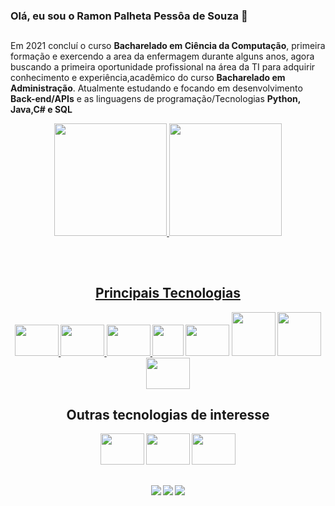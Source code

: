 ### Olá, eu sou o Ramon Palheta Pessôa de Souza 👋
##



<p>Em 2021 concluí o curso <strong>Bacharelado em Ciência da Computação</strong>, primeira formação e exercendo a area da enfermagem durante alguns anos, agora buscando a primeira oportunidade profissional na área da TI para adquirir conhecimento e experiência,acadêmico do curso <strong>Bacharelado em Administração</strong>.
 Atualmente estudando e focando em desenvolvimento <strong>Back-end/APIs</strong>   e as linguagens de programação/Tecnologias <strong>Python, Java,C# e SQL<strong></p>
 




<div align="center">
 
  <a href="https://github.com/RamonPPessoa">
   
  <img height="180em" src="https://github-readme-stats.vercel.app/api?username=RamonPPessoa&show_icons=true&theme=dark&include_all_commits=true&count_private=true"/>
  <img height="180em" src="https://github-readme-stats.vercel.app/api/top-langs/?username=RamonPPessoa&layout=compact&langs_count=7&theme=dark"/>

  
   

    
 

  ##
 
   <div style="display-flex"><br>
    <h2>Principais Tecnologias</h2>
    <img height ="50" width="70"  src="https://cdn.jsdelivr.net/gh/devicons/devicon/icons/python/python-original-wordmark.svg" />

    
  <img height ="50" width="70" src = "https://cdn.jsdelivr.net/gh/devicons/devicon/icons/csharp/csharp-original.svg" />
 
<img height ="50" width="70" src = https://user-images.githubusercontent.com/33637915/147134570-12b4e3e2-058d-4f54-a57b-46123aea5b76.png />
       <a href="https://"><img height ="50" width="50" src="https://camo.githubusercontent.com/27d9f7dc1dd86367aca1ea96420a6208c79469054a03a44687f727b9945d2c97/68747470733a2f2f696d672e736869656c64732e696f2f62616467652f2d536372756d2d3035313232413f7374796c653d666c6174266c6f676f3d736372756d" data-canonical-src="https://img.shields.io/badge/-Scrum-05122A?style=flat&amp;logo=scrum" style="max-width: 100%;"></a>
    <img height ="50" width="70" src="https://cdn.jsdelivr.net/gh/devicons/devicon/icons/mysql/mysql-original-wordmark.svg" />
   <img height ="70" width="70" src="https://cdn.jsdelivr.net/gh/devicons/devicon/icons/postgresql/postgresql-original-wordmark.svg" />
     <img  height ="70" width="70" src="https://cdn.jsdelivr.net/gh/devicons/devicon/icons/java/java-original-wordmark.svg" />
     <img height ="50" width="70" src="https://cdn.jsdelivr.net/gh/devicons/devicon/icons/microsoftsqlserver/microsoftsqlserver-plain-wordmark.svg" />
     
    
  </div>
  
   
   ##
   
   
   <h2>Outras tecnologias de interesse</h2>
   <img height ="50" width="70" src="https://cdn.jsdelivr.net/gh/devicons/devicon/icons/kotlin/kotlin-original-wordmark.svg" />
   
<img height ="50" width="70" src="https://cdn.jsdelivr.net/gh/devicons/devicon/icons/javascript/javascript-original.svg" />
   <img height ="50" width="70" src="https://cdn.jsdelivr.net/gh/devicons/devicon/icons/flutter/flutter-original.svg" />

  


 ##   



  

 <a href="" target="_blank"><img src="https://img.shields.io/badge/Discord-7289DA?style=for-the-badge&logo=discord&logoColor=white" target="_blank"></a> 
  <a href = "mailto:pessoapalheta.ramon@gmail.com"><img src="https://img.shields.io/badge/-Gmail-%23333?style=for-the-badge&logo=gmail&logoColor=white" target="_blank"></a>
  <a href="https://www.linkedin.com/in/ramon-palheta-pessoa-de-souza-715503159/" target="_blank"><img src="https://img.shields.io/badge/-LinkedIn-%230077B5?style=for-the-badge&logo=linkedin&logoColor=white" target="_blank"></a> 
 

 
</div>
